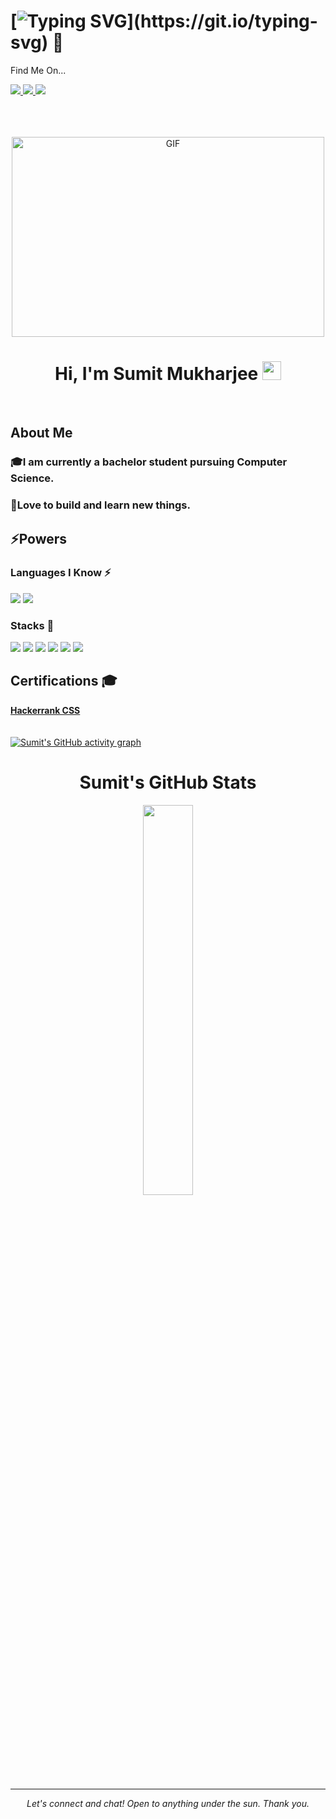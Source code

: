 # [![Typing SVG](https://readme-typing-svg.herokuapp.com?size=24&width=600&lines=Welcome+To+Sumit+Mukharjee's+Github+Profile..)](https://git.io/typing-svg) 👋

Find Me On...

<a href="https://www.linkedin.com/in/sumit-mukharjee-8870691a7/" target="_blank">
  <img src="https://img.shields.io/badge/LinkedIn-0077B5?style=for-the-badge&logo=linkedin&logoColor=white" /> 
 </a>
 <a href="mailto:sumitmukharjeeeeee@gmail.com" "_blank">
  <img src="https://img.shields.io/badge/Gmail-D14836?style=for-the-badge&logo=gmail&logoColor=white"   />
</a>
 <a href="https://twitter.com/SumitMukharjii" "_blank">
  <img src="https://img.shields.io/badge/Twitter-1DA1F2?style=for-the-badge&logo=twitter&logoColor=white"   />
</a>
<br> <br>
<br> <br>
<p align="center">
<img align="center" alt="GIF" src="https://github.com/abhisheknaiidu/abhisheknaiidu/blob/master/code.gif?raw=true" width="500" height="320" />
</p>
<h1 align="center">Hi, I'm Sumit Mukharjee <img src="https://raw.githubusercontent.com/MartinHeinz/MartinHeinz/master/wave.gif" width="30px"></h1>
<br>

## About Me

### :mortar_board:I am currently a bachelor student pursuing Computer Science.<br/>
### :sparkler:Love to build and learn new things.


## :zap:Powers
### Languages I Know ⚡

<img src="https://img.shields.io/badge/Java-ED8B00?style=for-the-badge&logo=java&logoColor=white" /> <img src="https://img.shields.io/badge/Python-FFD43B?style=for-the-badge&logo=python&logoColor=darkgreen" />

### Stacks :rocket:

<img src="https://img.shields.io/badge/HTML-239120?style=for-the-badge&logo=html5&logoColor=whiteen" /> <img src="https://img.shields.io/badge/Bootstrap-563D7C?style=for-the-badge&logo=bootstrap&logoColor=white"/> <img src="https://img.shields.io/badge/CSS-239120?&style=for-the-badge&logo=css3&logoColor=white"/> <img src="https://img.shields.io/badge/JavaScript-F7DF1E?style=for-the-badge&logo=javascript&logoColor=black"/> <img src="https://img.shields.io/badge/React-20232A?style=for-the-badge&logo=react&logoColor=61DAFB"/> <img src="https://img.shields.io/badge/Flutter-02569B?style=for-the-badge&logo=flutter&logoColor=white"/>

## Certifications 🎓
  <b>[Hackerrank CSS](https://www.hackerrank.com/certificates/7053c95d51c6) </b>
  <br>
  <br>
  <br>
  [![Sumit's GitHub activity graph](https://activity-graph.herokuapp.com/graph?username=sumitmukharjeeeeee&theme=dracula)](https://github.com/ashutosh00710/github-readme-activity-graph)
  
 <h1 align="center">Sumit's GitHub Stats</h1>
 <div align="center" >
<img width="40%" src="https://github-readme-stats.vercel.app/api?username=sumitmukharjeeeeee&theme=synthwave&show_icons=true">
  </div>
  
  
  ***
 <p align="center">
  <i>Let's connect and chat! Open to anything under the sun. Thank you.</i>

